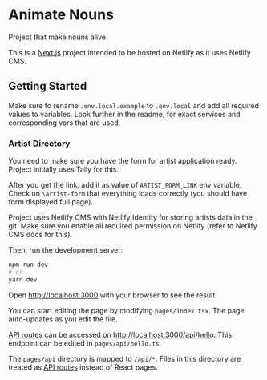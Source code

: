 # Animate Nouns

Project that make nouns alive.

This is a [Next.js](https://nextjs.org/) project intended to be hosted on Netlify as it uses Netlify CMS.

## Getting Started

Make sure to rename `.env.local.example` to `.env.local` and add all required values to variables. Look further in the readme, for exact services and corresponding vars that are used.

### Artist Directory

You need to make sure you have the form for artist application ready. Project initially uses Tally for this.

After you get the link, add it as value of `ARTIST_FORM_LINK` env variable. Check on `\artist-form` that everything loads correctly (you should have form displayed full page).

Project uses Netlify CMS with Netlify Identity for storing artists data in the git. Make sure you enable all required permission on Netlify (refer to Netlify CMS docs for this).

Then, run the development server:

```bash
npm run dev
# or
yarn dev
```

Open [http://localhost:3000](http://localhost:3000) with your browser to see the result.

You can start editing the page by modifying `pages/index.tsx`. The page auto-updates as you edit the file.

[API routes](https://nextjs.org/docs/api-routes/introduction) can be accessed on [http://localhost:3000/api/hello](http://localhost:3000/api/hello). This endpoint can be edited in `pages/api/hello.ts`.

The `pages/api` directory is mapped to `/api/*`. Files in this directory are treated as [API routes](https://nextjs.org/docs/api-routes/introduction) instead of React pages.
